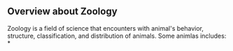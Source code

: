 ## Overview about Zoology

Zoology is a field of science that encounters with animal's behavior, structure, classification, and distribution of animals.
Some animlas includes:
*